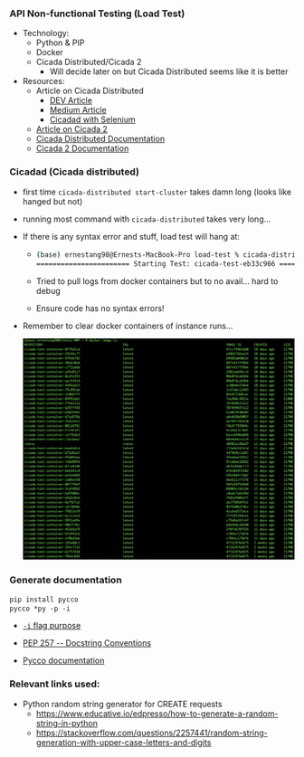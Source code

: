 ### API Non-functional Testing (Load Test)

- Technology:
  - Python & PIP
  - Docker
  - Cicada Distributed/Cicada 2
    - Will decide later on but Cicada Distributed seems like it is better
- Resources:
  - Article on Cicada Distributed
    - [DEV Article](https://dev.to/herzo175/writing-the-cicada-distributed-testing-framework-4p8)
    - [Medium Article](https://medium.com/geekculture/cicada-distributed-major-improvements-27c9ddd092b9)
    - [Cicadad with Selenium](https://faun.pub/selenium-load-tests-with-cicada-distributed-8392250a15c9)
  - [Article on Cicada 2](https://jeremyaherzog.medium.com/cicada-an-integration-testing-framework-for-docker-and-kubernetes-7eee5624cc55)
  - [Cicada Distributed Documentation](https://cicadatesting.github.io/cicada-distributed-docs/)
  - [Cicada 2 Documentation](https://cicadatesting.github.io/cicada-2/)

### Cicadad (Cicada distributed)

- first time `cicada-distributed start-cluster` takes damn long (looks like hanged but not)

- running most command with `cicada-distributed` takes very long...

- If there is any syntax error and stuff, load test will hang at:

  - ```bash
    (base) ernestang98@Ernests-MacBook-Pro load-test % cicada-distributed run
    ======================= Starting Test: cicada-test-eb33c966 =======================
    ```

  - Tried to pull logs from docker containers but to no avail... hard to debug

  - Ensure code has no syntax errors!

- Remember to clear docker containers of instance runs...

	![alt text](./Precaution.png)

### Generate documentation

```
pip install pycco
pycco *py -p -i
```

- [`-i` flag purpose](https://github.com/pycco-docs/pycco/issues/71)

- [PEP 257 -- Docstring Conventions](https://www.python.org/dev/peps/pep-0257/)

- [Pycco documentation](https://realpython.com/generating-code-documentation-with-pycco/)


### Relevant links used:

- Python random string generator for CREATE requests
  - https://www.educative.io/edpresso/how-to-generate-a-random-string-in-python
  - https://stackoverflow.com/questions/2257441/random-string-generation-with-upper-case-letters-and-digits
